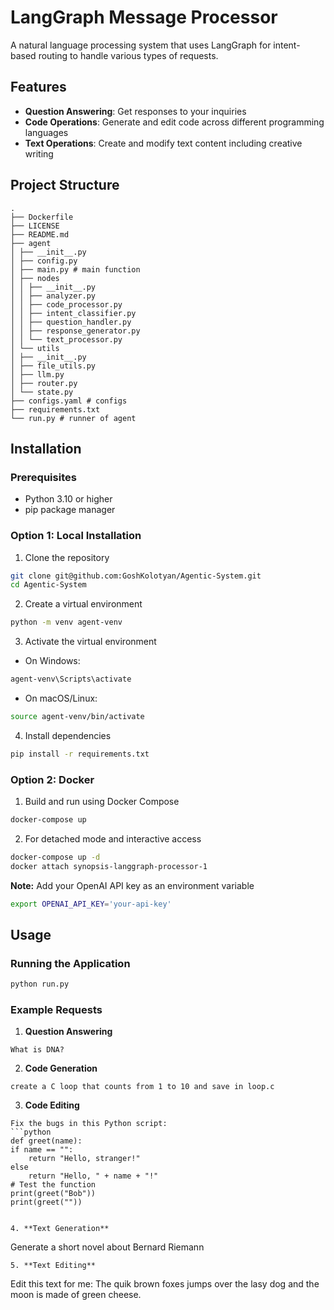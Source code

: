 # **LangGraph Message Processor**
A natural language processing system that uses LangGraph for intent-based routing to handle various types of requests.
## **Features**
- **Question Answering**: Get responses to your inquiries
- **Code Operations**: Generate and edit code across different programming languages
- **Text Operations**: Create and modify text content including creative writing
## **Project Structure**
```
.
├── Dockerfile
├── LICENSE
├── README.md
├── agent
│ ├── __init__.py
│ ├── config.py
│ ├── main.py # main function
│ ├── nodes
│ │ ├── __init__.py
│ │ ├── analyzer.py
│ │ ├── code_processor.py
│ │ ├── intent_classifier.py
│ │ ├── question_handler.py
│ │ ├── response_generator.py
│ │ └── text_processor.py
│ └── utils
│ ├── __init__.py
│ ├── file_utils.py
│ ├── llm.py
│ ├── router.py
│ └── state.py
├── configs.yaml # configs
├── requirements.txt
└── run.py # runner of agent
```
## **Installation**
### **Prerequisites**
- Python 3.10 or higher
- pip package manager
### **Option 1: Local Installation**
1. Clone the repository
 ```bash
git clone git@github.com:GoshKolotyan/Agentic-System.git
cd Agentic-System
 ```
2. Create a virtual environment
 ```bash
python -m venv agent-venv
 ```
3. Activate the virtual environment
- On Windows:
 ```bash
 agent-venv\Scripts\activate
 ```
- On macOS/Linux:
 ```bash
 source agent-venv/bin/activate
 ```
4. Install dependencies
 ```bash
pip install -r requirements.txt
 ```
### **Option 2: Docker**
1. Build and run using Docker Compose
 ```bash
docker-compose up
 ```

2. For detached mode and interactive access
 ```bash
docker-compose up -d
docker attach synopsis-langgraph-processor-1
 ```

**Note:**
Add your OpenAI API key as an environment variable
```bash
export OPENAI_API_KEY='your-api-key'
```

## **Usage**
### **Running the Application**
```bash
python run.py
```
### **Example Requests**
1. **Question Answering**
 ```
 What is DNA?
 ```
2. **Code Generation**
 ```
 create a C loop that counts from 1 to 10 and save in loop.c
 ```
3. **Code Editing**
 ```
 Fix the bugs in this Python script:
 ```python
 def greet(name):
 if name == "":
     return "Hello, stranger!"
 else
     return "Hello, " + name + "!"
 # Test the function
 print(greet("Bob"))
 print(greet(""))
 ```
 ```
 
4. **Text Generation**
 ```
 Generate a short novel about Bernard Riemann
 ```
5. **Text Editing**
 ```
 Edit this text for me: The quik brown foxes jumps over the lasy dog and the moon is made of green cheese.
 ```